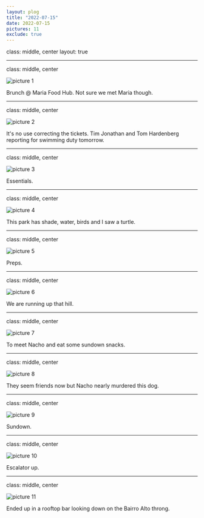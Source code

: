 ```yaml
---
layout: plog
title: "2022-07-15"
date: 2022-07-15
pictures: 11
exclude: true
---
```


class: middle, center
layout: true

---

class: middle, center

<img class="plog-picture" src="{{ site.baseurl }}/img/IMG_20220715_142513.jpg" alt="picture 1" />

Brunch @ Maria Food Hub. Not sure we met Maria though.

---

class: middle, center

<img class="plog-picture" src="{{ site.baseurl }}/img/IMG_20220715_145635.jpg" alt="picture 2" />

It's no use correcting the tickets. Tim Jonathan and Tom Hardenberg reporting for swimming duty tomorrow.

---

class: middle, center

<img class="plog-picture" src="{{ site.baseurl }}/img/IMG_20220715_150731.jpg" alt="picture 3" />

Essentials.

---

class: middle, center

<img class="plog-picture" src="{{ site.baseurl }}/img/IMG_20220715_170232.jpg" alt="picture 4" />

This park has shade, water, birds and I saw a turtle. 

---

class: middle, center

<img class="plog-picture" src="{{ site.baseurl }}/img/IMG_20220715_193327.jpg" alt="picture 5" />

Preps.

---

class: middle, center

<img class="plog-picture" src="{{ site.baseurl }}/img/IMG_20220715_195912.jpg" alt="picture 6" />

We are running up that hill.

---

class: middle, center

<img class="plog-picture" src="{{ site.baseurl }}/img/IMG_20220715_204959.jpg" alt="picture 7" />

To meet Nacho and eat some sundown snacks.

---

class: middle, center

<img class="plog-picture" src="{{ site.baseurl }}/img/IMG_20220715_205207.jpg" alt="picture 8" />

They seem friends now but Nacho nearly murdered this dog.

---

class: middle, center

<img class="plog-picture" src="{{ site.baseurl }}/img/IMG_20220715_205609.jpg" alt="picture 9" />

Sundown.

---

class: middle, center

<img class="plog-picture" src="{{ site.baseurl }}/img/WhatsApp Image 2022-07-16 at 12.47.19 AM.jpeg" alt="picture 10" />

Escalator up.

---

class: middle, center

<img class="plog-picture" src="{{ site.baseurl }}/img/WhatsApp Image 2022-07-16 at 12.47.43 AM.jpeg" alt="picture 11" />

Ended up in a rooftop bar looking down on the Bairro Alto throng.

